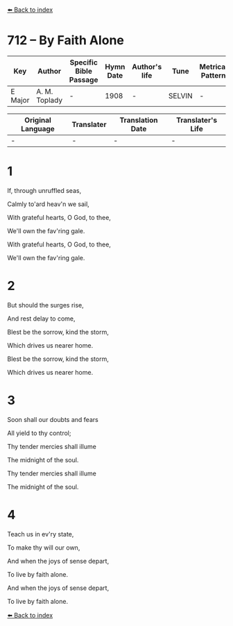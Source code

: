 [⬅️ Back to index](../README.md)

# 712 – By Faith Alone

Key | Author   | Specific Bible Passage     |Hymn Date |Author's life |Tune |Metrical Pattern   |Composer/Source
-- | --------- | ---------------------------|----------|--------------|-----|-------------------|-------------  
E Major |A. M. Toplady |- |1908 |- |SELVIN |- |-

Original Language | Translater | Translation Date   | Translater's Life  
----------------- | --------- | --------------------|-------------     
\- |- |- |-




# 1

If, through unruffled seas,

Calmly to'ard heav'n we sail,

With grateful hearts, O God, to thee,

We'll own the fav'ring gale.

With grateful hearts, O God, to thee,

We'll own the fav'ring gale.



# 2

But should the surges rise,

And rest delay to come,

Blest be the sorrow, kind the storm,

Which drives us nearer home.

Blest be the sorrow, kind the storm,

Which drives us nearer home.



# 3

Soon shall our doubts and fears

All yield to thy control;

Thy tender mercies shall illume

The midnight of the soul.

Thy tender mercies shall illume

The midnight of the soul.



# 4

Teach us in ev'ry state,

To make thy will our own,

And when the joys of sense depart,

To live by faith alone.

And when the joys of sense depart,

To live by faith alone.



[⬅️ Back to index](../README.md)
